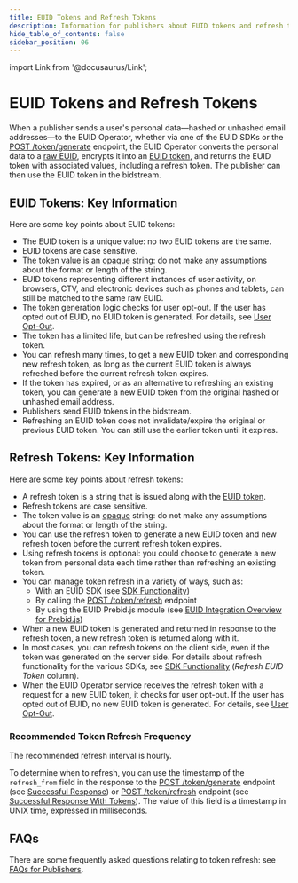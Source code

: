 ```yaml
---
title: EUID Tokens and Refresh Tokens
description: Information for publishers about EUID tokens and refresh tokens.
hide_table_of_contents: false
sidebar_position: 06
---
```


import Link from '@docusaurus/Link';

# EUID Tokens and Refresh Tokens

When a publisher sends a user's <Link href="../ref-info/glossary-uid#gl-personal-data">personal data</Link>&#8212;hashed or unhashed email addresses&#8212;to the EUID Operator, whether via one of the EUID SDKs or the [POST&nbsp;/token/generate](../endpoints/post-token-generate.md) endpoint, the EUID Operator converts the personal data to a <a href="glossary-uid#gl-raw-euid">raw EUID</a>, encrypts it into an <a href="glossary-uid#gl-euid-token">EUID token</a>, and returns the EUID token with associated values, including a refresh token. The publisher can then use the EUID token in the bidstream.

## EUID Tokens: Key Information

Here are some key points about EUID tokens:

- The EUID token is a unique value: no two EUID tokens are the same.
- EUID tokens are case sensitive.
- The token value is an <a href="glossary-uid#gl-opaque">opaque</a> string: do not make any assumptions about the format or length of the string.
- EUID tokens representing different instances of user activity, on browsers, CTV, and electronic devices such as phones and tablets, can still be matched to the same raw EUID.
- The token generation logic checks for user opt-out. If the user has opted out of EUID, no EUID token is generated. For details, see [User Opt-Out](../getting-started/gs-opt-out.md).
- The token has a limited life, but can be refreshed using the refresh token.
- You can refresh many times, to get a new EUID token and corresponding new refresh token, as long as the current EUID token is always refreshed before the current refresh token expires.
- If the token has expired, or as an alternative to refreshing an existing token, you can generate a new EUID token from the original hashed or unhashed email address.
- Publishers send EUID tokens in the bidstream.
- Refreshing an EUID token does not invalidate/expire the original or previous EUID token. You can still use the earlier token until it expires.

## Refresh Tokens: Key Information

Here are some key points about refresh tokens:

- A refresh token is a string that is issued along with the <a href="glossary-uid#gl-euid-token">EUID token</a>.
- Refresh tokens are case sensitive.
- The token value is an <a href="glossary-uid#gl-opaque">opaque</a> string: do not make any assumptions about the format or length of the string.
- You can use the refresh token to generate a new EUID token and new refresh token before the current refresh token expires.
- Using refresh tokens is optional: you could choose to generate a new token from personal data each time rather than refreshing an existing token. 
- You can manage token refresh in a variety of ways, such as:
  - With an EUID SDK (see [SDK Functionality](../sdks/summary-sdks.md#sdk-functionality))
  - By calling the [POST&nbsp;/token/refresh](../endpoints/post-token-refresh.md) endpoint
  - By using the EUID Prebid.js module (see [EUID Integration Overview for Prebid.js](../guides/integration-prebid.md))
- When a new EUID token is generated and returned in response to the refresh token, a new refresh token is returned along with it.
- In most cases, you can refresh tokens on the client side, even if the token was generated on the server side. For details about refresh functionality for the various SDKs, see [SDK Functionality](../sdks/summary-sdks.md#sdk-functionality) (*Refresh EUID Token* column).
- When the EUID Operator service receives the refresh token with a request for a new EUID token, it checks for user opt-out. If the user has opted out of EUID, no new EUID token is generated. For details, see [User Opt-Out](../getting-started/gs-opt-out.md).

### Recommended Token Refresh Frequency

The recommended refresh interval is hourly.

To determine when to refresh, you can use the timestamp of the `refresh_from` field in the response to the [POST&nbsp;/token/generate](../endpoints/post-token-generate.md) endpoint (see [Successful Response](../endpoints/post-token-generate.md#successful-response)) or [POST&nbsp;/token/refresh](../endpoints/post-token-refresh.md) endpoint (see [Successful Response With Tokens](../endpoints/post-token-refresh.md#successful-response-with-tokens)). The value of this field is a timestamp in UNIX time, expressed in milliseconds.

## FAQs

There are some frequently asked questions relating to token refresh: see [FAQs for Publishers](../getting-started/gs-faqs.md#faqs-for-publishers).
